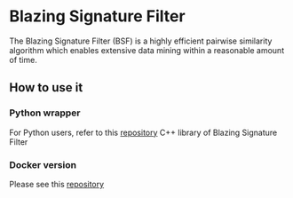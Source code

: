 # Blazing Signature Filter
The Blazing Signature Filter (BSF) is a highly efficient pairwise similarity algorithm which enables extensive data mining within a reasonable amount of time.

## How to use it
### Python wrapper
For Python users, refer to this [repository](https://github.com/PNNL-Comp-Mass-Spec/bsf-py)
C++ library of Blazing Signature Filter

### Docker version
Please see this [repository](https://github.com/PNNL-Comp-Mass-Spec/bsf-py/README.md)
